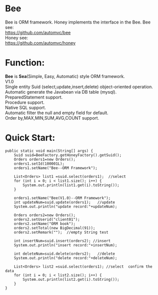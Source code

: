 
Bee
=========
Bee is ORM framework.
Honey implements the interface in the Bee.
Bee see:</br>
https://github.com/automvc/bee</br>
Honey see:</br>
https://github.com/automvc/honey</br>

<h1> Function: </h1>
<B>Bee</B> is <B>Sea</B>(Simple, Easy, Automatic) style ORM framework.</br>
V1.0</br>
Single entity Suid (select,update,insert,delete) object-oriented operation.</br>
Automatic generate the Javabean via DB table (mysql).</br>
PreparedStatement support.</br>
Procedure support.</br>
Native SQL support.</br>
Automatic filter the null and empty field for default.</br>
Order by,MAX,MIN,SUM,AVG,COUNT support.</br>


Quick Start:
=========	
		
	public static void main(String[] args) {
		Suid suid=BeeFactory.getHoneyFactory().getSuid();
		Orders orders1=new Orders();
		orders1.setId(100001L);
		orders1.setName("Bee--ORM Framework");
		
		List<Orders> list1 =suid.select(orders1);  //select
		for (int i = 0; i < list1.size(); i++) {
			System.out.println(list1.get(i).toString());
		}
		
		orders1.setName("Bee(V1.0)--ORM Framework");
		int updateNum=suid.update(orders1);   //update
		System.out.println("update record:"+updateNum);
		
		Orders orders2=new Orders();
		orders2.setUserid("client01");
		orders2.setName("ORM book");
		orders2.setTotal(new BigDecimal(91));
		orders2.setRemark("");  //empty String test
		
		int insertNum=suid.insert(orders2); //insert
		System.out.println("insert record:"+insertNum);
		
		int deleteNum=suid.delete(orders2);   //delete
		System.out.println("delete record:"+deleteNum);
		
		List<Orders> list2 =suid.select(orders1); //select  confirm the data
		for (int i = 0; i < list2.size(); i++) {
			System.out.println(list2.get(i).toString());
		}
	}






